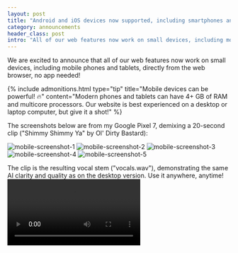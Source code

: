 ```yaml
---
layout: post
title: "Android and iOS devices now supported, including smartphones and tablets!"
category: announcements
header_class: post
intro: "All of our web features now work on small devices, including mobile smartphones and tablets, directly from the web browser, no app needed!"
---
```


We are excited to announce that all of our web features now work on small devices, including mobile phones and tablets, directly from the web browser, no app needed!

{% include admonitions.html
    type="tip"
    title="Mobile devices can be powerful! 🔥"
    content="Modern phones and tablets can have 4+ GB of RAM and multicore processors. Our website is best experienced on a desktop or laptop computer, but give it a shot!"
%}

The screenshots below are from my Google Pixel 7, demixing a 20-second clip ("Shimmy Shimmy Ya" by Ol' Dirty Bastard):

<img src="/assets/blog/post20/screen1.webp" alt="mobile-screenshot-1" class="responsive-img-android-portrait"/>
<img src="/assets/blog/post20/screen2.webp" alt="mobile-screenshot-2" class="responsive-img-android-portrait"/>
<img src="/assets/blog/post20/screen3.webp" alt="mobile-screenshot-3" class="responsive-img-android-portrait"/>
<img src="/assets/blog/post20/screen4.webp" alt="mobile-screenshot-4" class="responsive-img-android-portrait"/>
<img src="/assets/blog/post20/screen5.webp" alt="mobile-screenshot-5" class="responsive-img-android-portrait"/>

The clip is the resulting vocal stem ("vocals.wav"), demonstrating the same AI clarity and quality as on the desktop version. Use it anywhere, anytime!
<video src="/assets/blog/post20/clip.mp4" controls alt="mobile-screenshot-clip" class="responsive-img-android-portrait">
  Your browser does not support the video tag.
</video>

